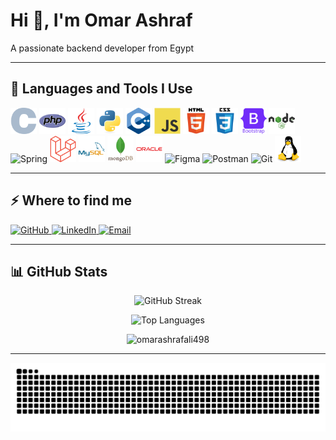 <h1>Hi 👋, I'm Omar Ashraf</h1>
<p>A passionate backend developer from Egypt</p>

---

<h2>🚀 Languages and Tools I Use</h2>
<p align="left">
  <img src="https://raw.githubusercontent.com/devicons/devicon/master/icons/c/c-original.svg" alt="C" width="42" height="42"/>
  <img src="https://raw.githubusercontent.com/devicons/devicon/master/icons/php/php-original.svg" alt="PHP" width="42" height="42"/>
  <img src="https://raw.githubusercontent.com/devicons/devicon/master/icons/java/java-original.svg" alt="Java" width="42" height="42"/>
  <img src="https://raw.githubusercontent.com/devicons/devicon/master/icons/python/python-original.svg" alt="Python" width="42" height="42"/>
  <img src="https://raw.githubusercontent.com/devicons/devicon/master/icons/cplusplus/cplusplus-original.svg" alt="C++" width="42" height="42"/>
  <img src="https://raw.githubusercontent.com/devicons/devicon/master/icons/javascript/javascript-original.svg" alt="JavaScript" width="42" height="42"/>
  <img src="https://raw.githubusercontent.com/devicons/devicon/master/icons/html5/html5-original-wordmark.svg" alt="HTML5" width="42" height="42"/>
  <img src="https://raw.githubusercontent.com/devicons/devicon/master/icons/css3/css3-original-wordmark.svg" alt="CSS3" width="42" height="42"/>
  <img src="https://raw.githubusercontent.com/devicons/devicon/master/icons/bootstrap/bootstrap-plain-wordmark.svg" alt="Bootstrap" width="42" height="42"/>
  <img src="https://raw.githubusercontent.com/devicons/devicon/master/icons/nodejs/nodejs-original-wordmark.svg" alt="NodeJS" width="42" height="42"/>
  <img src="https://www.vectorlogo.zone/logos/springio/springio-icon.svg" alt="Spring" width="42" height="42"/>
  <img src="https://raw.githubusercontent.com/devicons/devicon/master/icons/laravel/laravel-original.svg" alt="Laravel" width="42" height="42"/>
  <img src="https://raw.githubusercontent.com/devicons/devicon/master/icons/mysql/mysql-original-wordmark.svg" alt="MySQL" width="42" height="42"/>
  <img src="https://raw.githubusercontent.com/devicons/devicon/master/icons/mongodb/mongodb-original-wordmark.svg" alt="MongoDB" width="42" height="42"/>
  <img src="https://raw.githubusercontent.com/devicons/devicon/master/icons/oracle/oracle-original.svg" alt="Oracle" width="42" height="42"/>
  <img src="https://www.vectorlogo.zone/logos/figma/figma-icon.svg" alt="Figma" width="42" height="42"/>
  <img src="https://www.vectorlogo.zone/logos/getpostman/getpostman-icon.svg" alt="Postman" width="42" height="42"/>
  <img src="https://www.vectorlogo.zone/logos/git-scm/git-scm-icon.svg" alt="Git" width="42" height="42"/>
  <img src="https://raw.githubusercontent.com/devicons/devicon/master/icons/linux/linux-original.svg" alt="Linux" width="42" height="42"/>
</p>

---

<h2>⚡️ Where to find me</h2>
<p>
  <a href="https://github.com/omarashrafali498" target="_blank">
    <img src="https://img.shields.io/badge/GitHub-181717?style=for-the-badge&logo=github&logoColor=white" alt="GitHub"/>
  </a>
  <a href="https://www.linkedin.com/in/omar-ashraf-72439128a/" target="_blank">
    <img src="https://img.shields.io/badge/LinkedIn-0a66c2?style=for-the-badge&logo=linkedin&logoColor=white" alt="LinkedIn"/>
  </a>
  <a href="mailto:omark96.hn@gmail.com" target="_blank">
    <img src="https://img.shields.io/badge/Email-D14836?style=for-the-badge&logo=gmail&logoColor=white" alt="Email"/>
  </a>
</p>

---

<h2>📊 GitHub Stats</h2>
<p align="center">
  <img src="https://github-readme-streak-stats-eight.vercel.app/?user=omarashrafali498&theme=tokyonight" alt="GitHub Streak"/>
</p>

<p align="center">
  <img src="https://github-readme-stats.vercel.app/api/top-langs?username=omarashrafali498&show_icons=true&locale=en&layout=compact&theme=tokyonight&cache_seconds=1800" alt="Top Languages"/>
</p>

<p align="center"> 
  <img src="https://komarev.com/ghpvc/?username=omarashrafali498&label=Profile%20views&color=0e75b6&style=flat" alt="omarashrafali498" /> 
</p>

---

<picture>
  <source media="(prefers-color-scheme: dark)" srcset="https://raw.githubusercontent.com/omarashrafali498/omarashrafali498/output/snake.svg">
  <source media="(prefers-color-scheme: light)" srcset="https://raw.githubusercontent.com/omarashrafali498/omarashrafali498/output/snake.svg">
  <img alt="pacman contribution graph" src="https://raw.githubusercontent.com/omarashrafali498/omarashrafali498/output/snake.svg">
</picture>

